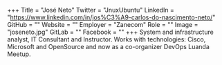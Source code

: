 +++
Title = "José Neto"
Twitter = "JnuxUbuntu"
LinkedIn = "https://www.linkedin.com/in/jos%C3%A9-carlos-do-nascimento-neto/"
GitHub = ""
Website = ""
Employer = "Zanecom"
Role = ""
Image = "joseneto.jpg"
GitLab = ""
Facebook = ""
+++
System and infrastructure analyst, IT Consultant and Instructor. Works with technologies: Cisco, Microsoft and OpenSource and now as a co-organizer DevOps Luanda Meetup.